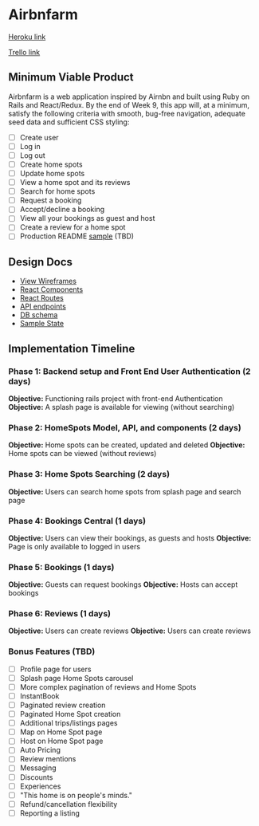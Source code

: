 # Airbnfarm

[Heroku link][heroku]

[Trello link][trello]

[heroku]: http://airnbn.herokuapp.com/
[trello]: https://trello.com/b/zbOIba2f/airnbn

## Minimum Viable Product

Airbnfarm is a web application inspired by Airnbn and built using Ruby on Rails and React/Redux. By the end of Week 9, this app will, at a minimum, satisfy the
following criteria with smooth, bug-free navigation, adequate seed data and
sufficient CSS styling:

- [ ] Create user
- [ ] Log in
- [ ] Log out
- [ ] Create home spots
- [ ] Update home spots
- [ ] View a home spot and its reviews
- [ ] Search for home spots
- [ ] Request a booking
- [ ] Accept/decline a booking
- [ ] View all your bookings as guest and host
- [ ] Create a review for a home spot
- [ ] Production README [sample](docs/production_readme.md) (TBD)

## Design Docs
* [View Wireframes][wireframes]
* [React Components][components]
* [React Routes][routes]
* [API endpoints][api-endpoints]
* [DB schema][schema]
* [Sample State][sample-state]

[wireframes]: wireframes
[components]: component_hierarchy.md
[routes]: routes.md
[sample-state]: sample_state.md
[api-endpoints]: api_endpoints.md
[schema]: schema.md

## Implementation Timeline

### Phase 1: Backend setup and Front End User Authentication (2 days)

**Objective:** Functioning rails project with front-end Authentication
**Objective:** A splash page is available for viewing (without searching)

### Phase 2: HomeSpots Model, API, and components (2 days)

**Objective:** Home spots can be created, updated and deleted
**Objective:** Home spots can be viewed (without reviews)

### Phase 3: Home Spots Searching (2 days)
**Objective:** Users can search home spots from splash page and search page

### Phase 4: Bookings Central (1 days)
**Objective:** Users can view their bookings, as guests and hosts
**Objective:** Page is only available to logged in users

### Phase 5: Bookings (1 days)
**Objective:** Guests can request bookings
**Objective:** Hosts can accept bookings

### Phase 6: Reviews (1 days)
**Objective:** Users can create reviews
**Objective:** Users can create reviews


### Bonus Features (TBD)
- [ ] Profile page for users
- [ ] Splash page Home Spots carousel
- [ ] More complex pagination of reviews and Home Spots
- [ ] InstantBook
- [ ] Paginated review creation
- [ ] Paginated Home Spot creation
- [ ] Additional trips/listings pages
- [ ] Map on Home Spot page
- [ ] Host on Home Spot page
- [ ] Auto Pricing
- [ ] Review mentions
- [ ] Messaging
- [ ] Discounts
- [ ] Experiences
- [ ] "This home is on people's minds."
- [ ] Refund/cancellation flexibility
- [ ] Reporting a listing
